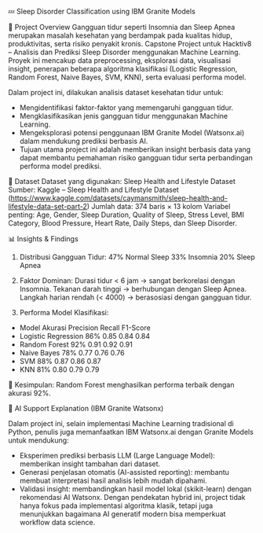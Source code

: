 💤 Sleep Disorder Classification using IBM Granite Models

📌 Project Overview
Gangguan tidur seperti Insomnia dan Sleep Apnea merupakan masalah kesehatan yang berdampak pada kualitas hidup, produktivitas, serta risiko penyakit kronis. Capstone Project untuk Hacktiv8 – Analisis dan Prediksi Sleep Disorder menggunakan Machine Learning. Proyek ini mencakup data preprocessing, eksplorasi data, visualisasi insight, penerapan beberapa algoritma klasifikasi (Logistic Regression, Random Forest, Naive Bayes, SVM, KNN), serta evaluasi performa model.

Dalam project ini, dilakukan analisis dataset kesehatan tidur untuk:
- Mengidentifikasi faktor-faktor yang memengaruhi gangguan tidur.
- Mengklasifikasikan jenis gangguan tidur menggunakan Machine Learning.
- Mengeksplorasi potensi penggunaan IBM Granite Model (Watsonx.ai) dalam mendukung prediksi berbasis AI.
- Tujuan utama project ini adalah memberikan insight berbasis data yang dapat membantu pemahaman risiko gangguan tidur serta perbandingan performa model prediksi.

📂 Dataset 
Dataset yang digunakan: Sleep Health and Lifestyle Dataset
Sumber: Kaggle – Sleep Health and Lifestyle Dataset (https://www.kaggle.com/datasets/caymansmith/sleep-health-and-lifestyle-data-set-part-2)
Jumlah data: 374 baris × 13 kolom
Variabel penting: Age, Gender, Sleep Duration, Quality of Sleep, Stress Level, BMI Category, Blood Pressure, Heart Rate, Daily Steps, dan Sleep Disorder.

📊 Insights & Findings
1. Distribusi Gangguan Tidur:
47% Normal Sleep
33% Insomnia
20% Sleep Apnea

2. Faktor Dominan:
Durasi tidur < 6 jam → sangat berkorelasi dengan Insomnia.
Tekanan darah tinggi → berhubungan dengan Sleep Apnea.
Langkah harian rendah (< 4000) → berasosiasi dengan gangguan tidur.

3. Performa Model Klasifikasi:
- Model	Akurasi	Precision	Recall	F1-Score
- Logistic Regression	86%	0.85	0.84	0.84
- Random Forest	92%	0.91	0.92	0.91
- Naive Bayes	78%	0.77	0.76	0.76
- SVM	88%	0.87	0.86	0.87
- KNN	81%	0.80	0.79	0.79

🔎 Kesimpulan: Random Forest menghasilkan performa terbaik dengan akurasi 92%.

🤖 AI Support Explanation (IBM Granite Watsonx)

Dalam project ini, selain implementasi Machine Learning tradisional di Python, penulis juga memanfaatkan IBM Watsonx.ai dengan Granite Models untuk mendukung:
- Eksperimen prediksi berbasis LLM (Large Language Model): memberikan insight tambahan dari dataset.
- Generasi penjelasan otomatis (AI-assisted reporting): membantu membuat interpretasi hasil analisis lebih mudah dipahami.
- Validasi insight: membandingkan hasil model lokal (skikit-learn) dengan rekomendasi AI Watsonx.
Dengan pendekatan hybrid ini, project tidak hanya fokus pada implementasi algoritma klasik, tetapi juga menunjukkan bagaimana AI generatif modern bisa memperkuat workflow data science.
